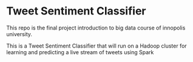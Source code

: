 # Tweet Sentiment Classifier
This repo is the final project introduction to big data course of innopolis university.

This is a Tweet Sentiment Classifier that will run on a Hadoop cluster for learning and predicting a live stream of tweets using Spark